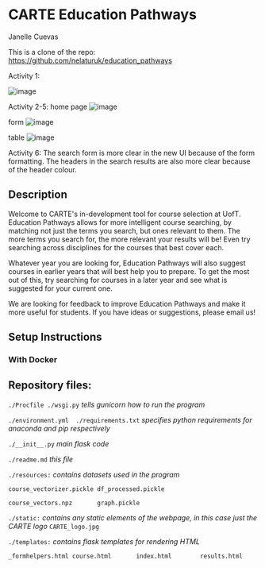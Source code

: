 # CARTE Education Pathways

Janelle Cuevas

This is a clone of the repo: https://github.com/nelaturuk/education_pathways

Activity 1:

![image](https://user-images.githubusercontent.com/43123955/137651834-f2270397-9bca-4f89-beff-b40f4086f648.png)

Activity 2-5:
home page
![image](https://user-images.githubusercontent.com/43123955/137666989-65d1d903-ea2a-445f-8e3d-edc5185ee1d3.png)

form
![image](https://user-images.githubusercontent.com/43123955/137667020-2567971e-14a2-4b50-9d49-07ec563715a1.png)

table
![image](https://user-images.githubusercontent.com/43123955/137668726-5f3b6d17-f5ef-4102-8348-5935a32f4507.png)






Activity 6:
The search form is more clear in the new UI because of the form formatting. The headers in the search results are also more clear because of the header colour.


## Description
Welcome to CARTE's in-development tool for course selection at UofT. Education Pathways allows for more intelligent course searching, by matching not just the terms you search, but ones relevant to them. The more terms you search for, the more relevant your results will be! Even try searching across disciplines for the courses that best cover each.

Whatever year you are looking for, Education Pathways will also suggest courses in earlier years that will best help you to prepare. To get the most out of this, try searching for courses in a later year and see what is suggested for your current one.

We are looking for feedback to improve Education Pathways and make it more useful for students. If you have ideas or suggestions, please email us!

## Setup Instructions

### With Docker



## Repository files:

`./Procfile ./wsgi.py` *tells gunicorn how to run the program*

`./environment.yml  ./requirements.txt` *specifies python requirements for anaconda and pip respectively*

`./__init__.py` *main flask code*

`./readme.md` *this file*

`./resources:` *contains datasets used in the program*

`course_vectorizer.pickle df_processed.pickle`

`course_vectors.npz       graph.pickle`

`./static:` *contains any static elements of the webpage, in this case just the CARTE logo*
`CARTE_logo.jpg`

`./templates:` *contains flask templates for rendering HTML*

`_formhelpers.html course.html       index.html        results.html`
